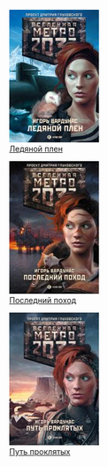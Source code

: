 ![](Ледяной%20плен.jpg)  
[Ледяной плен](Ледяной%20плен.md)

![](Последний%20поход.jpg)  
[Последний поход](Последний%20поход.md)

![](Путь%20проклятых.jpg)  
[Путь проклятых](Путь%20проклятых.md)
